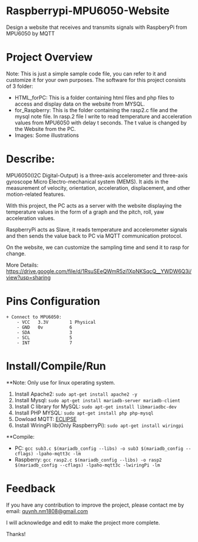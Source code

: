 # Raspberrypi-MPU6050-Website
Design a website that receives and transmits signals with RaspberyPi from MPU6050 by MQTT 
# Project Overview
Note: This is just a simple sample code file, you can refer to it and customize it for your own purposes.
The software for this project consists of 3 folder:
* HTML_forPC: This is a folder containing html files and php files to access and display data on the website from MYSQL.
* for_Raspberry: This is the folder containing the rasp2.c file and the mysql note file. In rasp.2 file I write to read temperature and acceleration values from MPU6050 with delay t seconds. The t value is changed by the Website from the PC.
* Images: Some illustrations
# Describe:
MPU6050(I2C Digital-Output) is a three-axis accelerometer and three-axis gyroscope Micro Electro-mechanical system (MEMS). It aids in the measurement of velocity, orientation, acceleration, displacement, and other motion-related features.

With this project, the PC acts as a server with the website displaying the temperature values in the form of a graph and the pitch, roll, yaw acceleration values.

RaspberryPi acts as Slave, it reads temperature and accelerometer signals and then sends the value back to PC via MQTT communication protocol.

On the website, we can customize the sampling time and send it to rasp for change.

More Details: https://drive.google.com/file/d/1RsuSEeQWmR5zi1XpNKSqcQ__YWDW6Q3j/view?usp=sharing
# Pins Configuration

    + Connect to MPU6050:
        - VCC   3.3V        1 Physical
        - GND   0v          6
        - SDA               3
        - SCL               5
        - INT               7
# Install/Compile/Run
**Note: Only use for linux operating system.
1. Install Apache2: ```sudo apt-get install apache2 -y ```
2. Install Mysql: ```sudo apt-get install mariadb-server mariadb-client ```
3. Install C library for MySQL: ```sudo apt-get install libmariadbc-dev ```
4. Install PHP MYSQL: ```sudo apt-get install php php-mysql```
5. Dowload MQTT: [ECLIPSE](https://www.eclipse.org/paho/index.php?page=clients/c/index.php)
6. Install WiringPi lib(Only RaspberryPi): ```sudo apt-get install wiringpi ``` 

**Compile:
+ PC: ``` gcc sub3.c $(mariadb_config --libs) -o sub3 $(mariadb_config --cflags) -lpaho-mqtt3c -lm ```
+ Raspberry: ``` gcc rasp2.c $(mariadb_config --libs) -o rasp2 $(mariadb_config --cflags) -lpaho-mqtt3c -lwiringPi -lm ```
# Feedback
If you have any contribution to improve the project, please contact me by email: quynh.nm1808@gmail.com

I will acknowledge and edit to make the project more complete.

Thanks!
